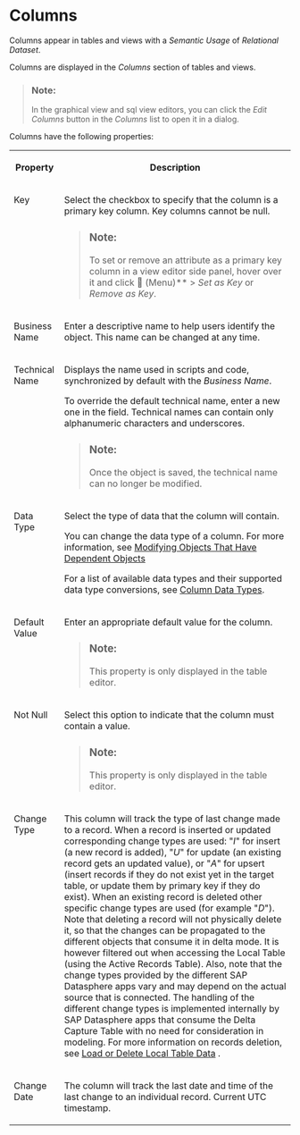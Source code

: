<!-- loio8f0f40df2ed34035b8b5837897205ee6 -->

<link rel="stylesheet" type="text/css" href="../css/sap-icons.css"/>

# Columns

Columns appear in tables and views with a *Semantic Usage* of *Relational Dataset*.

Columns are displayed in the *Columns* section of tables and views.

> ### Note:  
> In the graphical view and sql view editors, you can click the *Edit Columns* button in the *Columns* list to open it in a dialog.

Columns have the following properties:


<table>
<tr>
<th valign="top">

Property

</th>
<th valign="top">

Description

</th>
</tr>
<tr>
<td valign="top">

Key

</td>
<td valign="top">

Select the checkbox to specify that the column is a primary key column. Key columns cannot be null. 

> ### Note:  
> To set or remove an attribute as a primary key column in a view editor side panel, hover over it and click <span class="FPA-icons-V3"></span> \(Menu\)** \> *Set as Key* or *Remove as Key*.



</td>
</tr>
<tr>
<td valign="top">

Business Name 

</td>
<td valign="top">

Enter a descriptive name to help users identify the object. This name can be changed at any time. 

</td>
</tr>
<tr>
<td valign="top">

Technical Name 

</td>
<td valign="top">

Displays the name used in scripts and code, synchronized by default with the *Business Name*.

To override the default technical name, enter a new one in the field. Technical names can contain only alphanumeric characters and underscores.

> ### Note:  
> Once the object is saved, the technical name can no longer be modified.



</td>
</tr>
<tr>
<td valign="top">

Data Type

</td>
<td valign="top">

Select the type of data that the column will contain. 

You can change the data type of a column. For more information, see [Modifying Objects That Have Dependent Objects](../modifying-objects-that-have-dependent-objects-f315863.md) 

For a list of available data types and their supported data type conversions, see [Column Data Types](column-data-types-7b1dc6e.md).

</td>
</tr>
<tr>
<td valign="top">

Default Value

</td>
<td valign="top">

Enter an appropriate default value for the column. 

> ### Note:  
> This property is only displayed in the table editor.



</td>
</tr>
<tr>
<td valign="top">

Not Null

</td>
<td valign="top">

Select this option to indicate that the column must contain a value. 

> ### Note:  
> This property is only displayed in the table editor.



</td>
</tr>
<tr>
<td valign="top">

Change Type

</td>
<td valign="top">

This column will track the type of last change made to a record. When a record is inserted or updated corresponding change types are used: "*I*" for insert \(a new record is added\), "*U*" for update \(an existing record gets an updated value\), or "*A*" for upsert \(insert records if they do not exist yet in the target table, or update them by primary key if they do exist\). When an existing record is deleted other specific change types are used \(for example "*D*"\). Note that deleting a record will not physically delete it, so that the changes can be propagated to the different objects that consume it in delta mode. It is however filtered out when accessing the Local Table \(using the Active Records Table\). Also, note that the change types provided by the different SAP Datasphere apps vary and may depend on the actual source that is connected. The handling of the different change types is implemented internally by SAP Datasphere apps that consume the Delta Capture Table with no need for consideration in modeling. For more information on records deletion, see [Load or Delete Local Table Data](load-or-delete-local-table-data-870401f.md) .

</td>
</tr>
<tr>
<td valign="top">

Change Date

</td>
<td valign="top">

The column will track the last date and time of the last change to an individual record. Current UTC timestamp. 

</td>
</tr>
</table>

